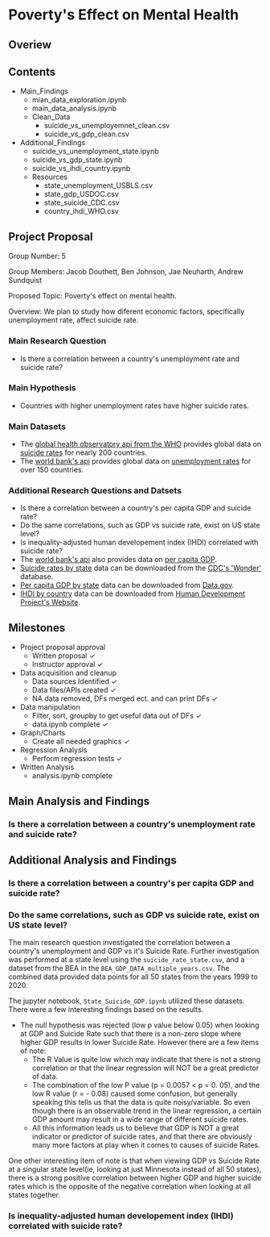 # Poverty's Effect on Mental Health
## Overiew
## Contents
- Main_Findings
    - mian_data_exploration.ipynb
    - main_data_analysis.ipynb
    - Clean_Data
        - suicide_vs_unemployemnet_clean.csv
        - suicide_vs_gdp_clean.csv
- Additional_Findings
    - suicide_vs_unemployment_state.ipynb
    - suicide_vs_gdp_state.ipynb
    - suicide_vs_ihdi_country.ipynb
    - Resources
        - state_unemployment_USBLS.csv
        - state_gdp_USDOC.csv
        - state_suicide_CDC.csv
        - country_ihdi_WHO.csv
## Project Proposal
Group Number: 5

Group Members: Jacob Douthett, Ben Johnson, Jae Neuharth, Andrew Sundquist

Proposed Topic: Poverty's effect on mental health.

Overview: We plan to study how diferent economic factors, specifically unemployment rate, affect suicide rate.
### Main Research Question
- Is there a correlation between a country's unemployment rate and suicide rate?
### Main Hypothesis
- Countries with higher unemployment rates have higher suicide rates.
### Main Datasets
- The [global health observatory api from the WHO](https://www.who.int/data/gho/info/gho-odata-api) provides global data on [suicide rates](https://ghoapi.azureedge.net/api/MH_12) for nearly 200 countries.
- The [world bank's api](https://datahelpdesk.worldbank.org/knowledgebase/articles/889392-about-the-indicators-api-documentation) provides global data on [unemployment rates](https://api.worldbank.org/v2/country/indicator/JI.UEM.1564.ZS?format=json) for over 150 countries.
### Additional Research Questions and Datsets
- Is there a correlation between a country's per capita GDP and suicide rate?
- Do the same correlations, such as GDP vs suicide rate, exist on US state level?
- Is inequality-adjusted human developement index (IHDI) correlated with suicide rate?
- The [world bank's api](https://datahelpdesk.worldbank.org/knowledgebase/articles/889392-about-the-indicators-api-documentation) also provides data on [per capita GDP](https://api.worldbank.org/v2/country/indicator/NY.GDP.PCAP.CD?format=json).
- [Suicide rates by state](Test/suicide_rate_state.csv) data can be downloaded from the [CDC's 'Wonder'](https://wonder.cdc.gov/) database. 
- [Per capita GDP by state](Test/states_2018_gdp.csv) data can be downloaded from [Data.gov](https://data.gov/).
- [IHDI by country](Test/IHDI_time_series.csv) data can be downloaded from [Human Development Project's Website](https://hdr.undp.org/data-center/documentation-and-downloads).
## Milestones
- Project proposal approval
    - Written proposal &check;
    - Instructor approval &check;
- Data acquisition and cleanup
    - Data sources Identified &check;
    - Data files/APIs created &check;
    - NA data removed, DFs merged ect. and can print DFs &check;
- Data manipulation
    - Filter, sort, groupby to get useful data out of DFs &check;
    - data.ipynb complete &check;
- Graph/Charts
    - Create all needed graphics &check;
- Regression Analysis
    - Perform regression tests &check;
- Written Analysis
    - analysis.ipynb complete
## Main Analysis and Findings
### Is there a correlation between a country's unemployment rate and suicide rate?
## Additional Analysis and  Findings
### Is there a correlation between a country's per capita GDP and suicide rate?
### Do the same correlations, such as GDP vs suicide rate, exist on US state level?
The main research question investigated the correlation between a country's unemployment and GDP vs it's Suicide Rate. Further investigation was performed at a state level using the `suicide_rate_state.csv`, and a dataset from the BEA in the `BEA_GDP_DATA_multiple_years.csv`. The combined data provided data points for all 50 states from the years 1999 to 2020.

The jupyter notebook, `State_Suicide_GDP.ipynb` utilized these datasets. There were a few interesting findings based on the results. 
+ The null hypothesis was rejected (low p value below 0.05) when looking at GDP and Suicide Rate such that there is a non-zero slope where higher GDP results in lower Suicide Rate. However there are a few items of note:
    - The R Value is quite low which may indicate that there is not a strong correlation or that the linear regression will NOT be a great predictor of data.
    - The combination of the low P value (p = 0.0057 < p = 0. 05), and the low R value (r = - 0.08) caused some confusion, but generally speaking this tells us that the data is quite noisy/variable. So even though there is an observable trend in the linear regression, a certain GDP amount may result in a wide range of different suicide rates.
    - All this information leads us to believe that GDP is NOT a great indicator or predictor of suicide rates, and that there are obviously many more factors at play when it comes to causes of suicide Rates.

One other interesting item of note is that when viewing GDP vs Suicide Rate at a singular state level(ie, looking at just Minnesota instead of all 50 states), there is a strong positive correlation between higher GDP and higher suicide rates which is the opposite of the negative correlation when looking at all states together. 
### Is inequality-adjusted human developement index (IHDI) correlated with suicide rate?